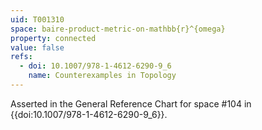 ```yaml
---
uid: T001310
space: baire-product-metric-on-mathbb{r}^{omega}
property: connected
value: false
refs:
  - doi: 10.1007/978-1-4612-6290-9_6
    name: Counterexamples in Topology
---
```

Asserted in the General Reference Chart for space #104 in
{{doi:10.1007/978-1-4612-6290-9_6}}.
